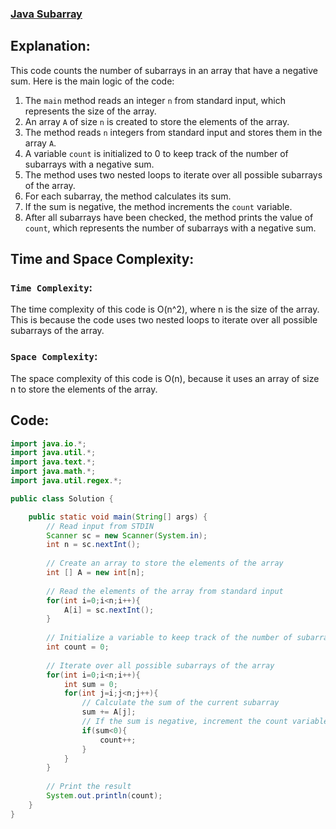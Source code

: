 ### [Java Subarray](https://www.hackerrank.com/challenges/java-negative-subarray/problem?isFullScreen=true)

## Explanation:
This code counts the number of subarrays in an array that have a negative sum. Here is the main logic of the code:

1. The `main` method reads an integer `n` from standard input, which represents the size of the array.
2. An array `A` of size `n` is created to store the elements of the array.
3. The method reads `n` integers from standard input and stores them in the array `A`.
4. A variable `count` is initialized to 0 to keep track of the number of subarrays with a negative sum.
5. The method uses two nested loops to iterate over all possible subarrays of the array.
6. For each subarray, the method calculates its sum.
7. If the sum is negative, the method increments the `count` variable.
8. After all subarrays have been checked, the method prints the value of `count`, which represents the number of subarrays with a negative sum.

## Time and Space Complexity:
### `Time Complexity`:
The time complexity of this code is O(n^2), where n is the size of the array. This is because the code uses two nested loops to iterate over all possible subarrays of the array.

### `Space Complexity`:
The space complexity of this code is O(n), because it uses an array of size n to store the elements of the array.

## Code:
```java
import java.io.*;
import java.util.*;
import java.text.*;
import java.math.*;
import java.util.regex.*;

public class Solution {

    public static void main(String[] args) {
        // Read input from STDIN
        Scanner sc = new Scanner(System.in);
        int n = sc.nextInt();
        
        // Create an array to store the elements of the array
        int [] A = new int[n];
        
        // Read the elements of the array from standard input
        for(int i=0;i<n;i++){
            A[i] = sc.nextInt();    
        }
        
        // Initialize a variable to keep track of the number of subarrays with a negative sum
        int count = 0;
        
        // Iterate over all possible subarrays of the array
        for(int i=0;i<n;i++){
            int sum = 0;
            for(int j=i;j<n;j++){
                // Calculate the sum of the current subarray
                sum += A[j];
                // If the sum is negative, increment the count variable
                if(sum<0){
                    count++;
                }
            }
        }
        
        // Print the result
        System.out.println(count);
    }
}

```
